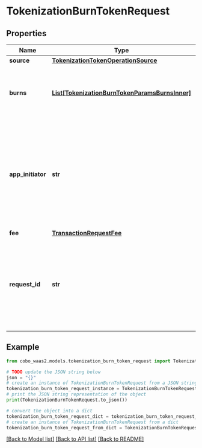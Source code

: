 # TokenizationBurnTokenRequest


## Properties

Name | Type | Description | Notes
------------ | ------------- | ------------- | -------------
**source** | [**TokenizationTokenOperationSource**](TokenizationTokenOperationSource.md) |  | 
**burns** | [**List[TokenizationBurnTokenParamsBurnsInner]**](TokenizationBurnTokenParamsBurnsInner.md) | Details for each token burn, including amount and address to burn from. | 
**app_initiator** | **str** | The initiator of the tokenization activity. If you do not specify this property, the WaaS service will automatically designate the API key as the initiator. | [optional] 
**fee** | [**TransactionRequestFee**](TransactionRequestFee.md) |  | 
**request_id** | **str** | The request ID that is used to track a transaction request. The request ID is provided by you and must be unique within your organization. | [optional] 

## Example

```python
from cobo_waas2.models.tokenization_burn_token_request import TokenizationBurnTokenRequest

# TODO update the JSON string below
json = "{}"
# create an instance of TokenizationBurnTokenRequest from a JSON string
tokenization_burn_token_request_instance = TokenizationBurnTokenRequest.from_json(json)
# print the JSON string representation of the object
print(TokenizationBurnTokenRequest.to_json())

# convert the object into a dict
tokenization_burn_token_request_dict = tokenization_burn_token_request_instance.to_dict()
# create an instance of TokenizationBurnTokenRequest from a dict
tokenization_burn_token_request_from_dict = TokenizationBurnTokenRequest.from_dict(tokenization_burn_token_request_dict)
```
[[Back to Model list]](../README.md#documentation-for-models) [[Back to API list]](../README.md#documentation-for-api-endpoints) [[Back to README]](../README.md)


